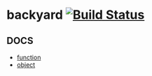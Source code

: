 backyard [![Build Status](https://travis-ci.org/tunderdomb/backyard.svg)](https://travis-ci.org/tunderdomb/backyard)
========

## DOCS

- [function](doc/function.md)
- [object](doc/object.md)
